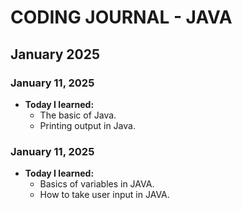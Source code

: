 # CODING JOURNAL - JAVA

## January 2025
### January 11, 2025
- **Today I learned:** 
  - The basic of Java.
  - Printing output in Java.

### January 11, 2025
- **Today I learned:** 
  - Basics of variables in JAVA.
  - How to take user input in JAVA.